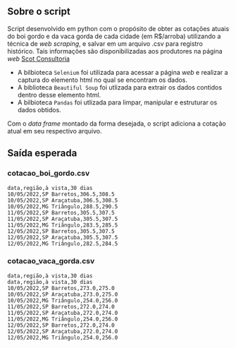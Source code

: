 ## Sobre o script
Script desenvolvido em python com o propósito de obter as cotações atuais do boi gordo e da vaca gorda de cada cidade (em R$/arroba) utilizando a técnica de _web scraping_, e salvar em um arquivo .csv para registro histórico. Tais informações são disponibilizadas aos produtores na página _web_ [Scot Consultoria](https://www.scotconsultoria.com.br/cotacoes)

- A bilbioteca `Selenium` foi utilizada para acessar a página _web_ e realizar a captura do elemento html no qual se encontram os dados.
- A biblioteca `Beautiful Soup` foi utlizada para extrair os dados contidos dentro desse elemento html.
- A bilbioteca `Pandas` foi utlizada para limpar, manipular e estruturar os dados obtidos.

Com o _data frame_ montado da forma desejada, o script adiciona a cotação atual em seu respectivo arquivo.

## Saída esperada
### cotacao_boi_gordo.csv
```
data,região,à vista,30 dias
10/05/2022,SP Barretos,306.5,308.5
10/05/2022,SP Araçatuba,306.5,308.5
10/05/2022,MG Triângulo,288.5,290.5
11/05/2022,SP Barretos,305.5,307.5
11/05/2022,SP Araçatuba,305.5,307.5
11/05/2022,MG Triângulo,283.5,285.5
12/05/2022,SP Barretos,305.5,307.5
12/05/2022,SP Araçatuba,305.5,307.5
12/05/2022,MG Triângulo,282.5,284.5
```
### cotacao_vaca_gorda.csv
```
data,região,à vista,30 dias
data,região,à vista,30 dias
10/05/2022,SP Barretos,273.0,275.0
10/05/2022,SP Araçatuba,273.0,275.0
10/05/2022,MG Triângulo,254.0,256.0
11/05/2022,SP Barretos,272.0,274.0
11/05/2022,SP Araçatuba,272.0,274.0
11/05/2022,MG Triângulo,254.0,256.0
12/05/2022,SP Barretos,272.0,274.0
12/05/2022,SP Araçatuba,272.0,274.0
12/05/2022,MG Triângulo,254.0,256.0
```
